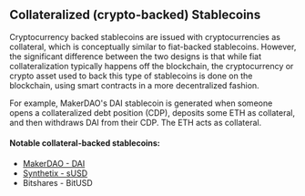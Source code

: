 ## Collateralized (crypto-backed) Stablecoins

Cryptocurrency backed stablecoins are issued with cryptocurrencies as collateral, which is conceptually similar to fiat-backed stablecoins. However, the significant difference between the two designs is that while fiat collateralization typically happens off the blockchain, the cryptocurrency or crypto asset used to back this type of stablecoins is done on the blockchain, using smart contracts in a more decentralized fashion.

For example, MakerDAO's DAI stablecoin is generated when someone opens a collateralized debt position (CDP), deposits some ETH as collateral, and then withdraws DAI from their CDP. The ETH acts as collateral.

#### Notable collateral-backed stablecoins:

* [MakerDAO - DAI](dai.md)
* [Synthetix - sUSD](synthetix.md)
* Bitshares - BitUSD

